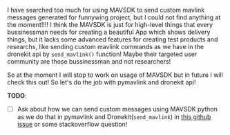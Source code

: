 I have searched too much for using MAVSDK to send custom mavlink messages generated for funnywing project, but I could not find anything at the moment!!!!
I think the MAVSDK is just for high-level things that every bussinessman needs for creating a beautiful App which shows delivery things, but it lacks some advanced features for creating test products and researchs, like sending custom mavlink commands as we have in the dronekit api by `send_mavlink()` function! Maybe their targeted user community are those bussinessman and not researchers!

So at the moment I will stop to work on usage of MAVSDK but in future I will check this out! So let's do the job with pymavlink and dronekit api!

__TODO__:
- [ ] Ask about how we can send custom messages using MAVSDK python as we do that in pymavlink and Dronekit(`send_mavlink`) in [this github issue](https://github.com/mavlink/MAVSDK-Python/issues/506) or some stackoverflow question!


